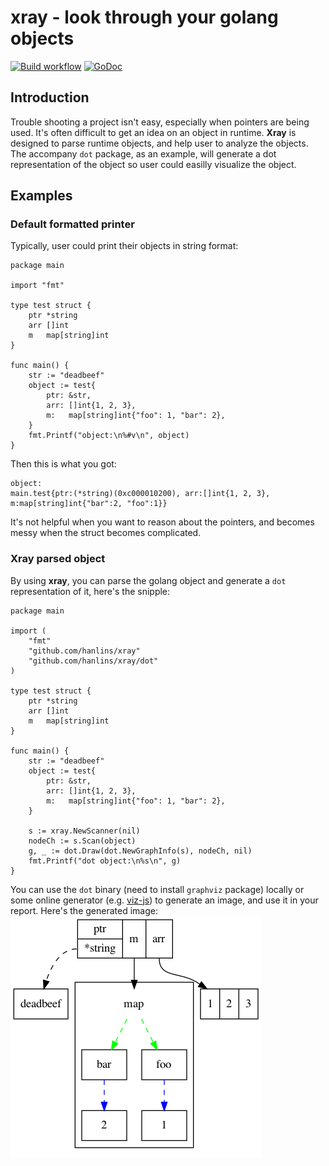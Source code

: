 # xray - look through your golang objects

[![Build workflow](https://img.shields.io/github/workflow/status/hanlins/xray/Go)](https://img.shields.io/github/workflow/status/hanlins/xray/Go)
[![GoDoc](https://godoc.org/github.com/hanlins/xray?status.svg)](https://godoc.org/github.com/hanlins/xray)

## Introduction

Trouble shooting a project isn't easy, especially when pointers are being used.
It's often difficult to get an idea on an object in runtime.
**Xray** is designed to parse runtime objects, and help user to analyze the objects. The accompany `dot` package, as an example, will generate a dot representation of the object so user could easilly visualize the object.

## Examples

### Default formatted printer

Typically, user could print their objects in string format:
```golang
package main

import "fmt"

type test struct {
	ptr *string
	arr []int
	m   map[string]int
}

func main() {
	str := "deadbeef"
	object := test{
		ptr: &str,
		arr: []int{1, 2, 3},
		m:   map[string]int{"foo": 1, "bar": 2},
	}
	fmt.Printf("object:\n%#v\n", object)
}
```

Then this is what you got:

```
object:
main.test{ptr:(*string)(0xc000010200), arr:[]int{1, 2, 3}, m:map[string]int{"bar":2, "foo":1}}
```

It's not helpful when you want to reason about the pointers, and becomes messy when the struct becomes complicated.

### Xray parsed object

By using **xray**, you can parse the golang object and generate a `dot` representation of it, here's the snipple:

```golang
package main

import (
	"fmt"
	"github.com/hanlins/xray"
	"github.com/hanlins/xray/dot"
)

type test struct {
	ptr *string
	arr []int
	m   map[string]int
}

func main() {
	str := "deadbeef"
	object := test{
		ptr: &str,
		arr: []int{1, 2, 3},
		m:   map[string]int{"foo": 1, "bar": 2},
	}

	s := xray.NewScanner(nil)
	nodeCh := s.Scan(object)
	g, _ := dot.Draw(dot.NewGraphInfo(s), nodeCh, nil)
	fmt.Printf("dot object:\n%s\n", g)
}
```

You can use the `dot` binary (need to install `graphviz` package) locally or some online generator (e.g. [viz-js](http://viz-js.com/)) to generate an image, and use it in your report. Here's the generated image:
![Alt text](doc/ex1.png?raw=true "Example 1")